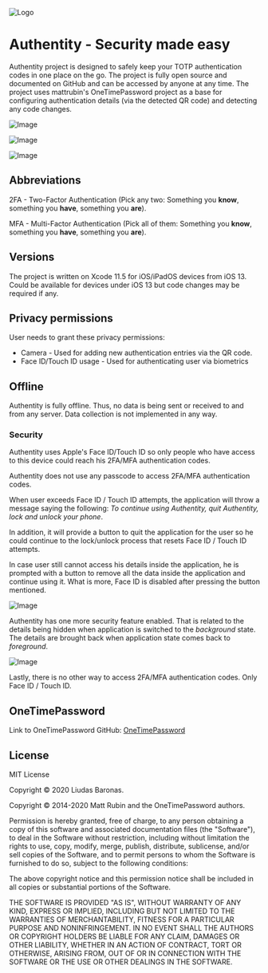 ![Logo](https://raw.githubusercontent.com/liudasbar/Authentity/master/logo.png)
# Authentity - Security made easy

Authentity project is designed to safely keep your TOTP authentication codes in one place on the go. The project is fully open source and documented on GitHub and can be accessed by anyone at any time. The project uses mattrubin's OneTimePassword project as a base for configuring authentication details (via the detected QR code) and detecting any code changes.

![Image](https://raw.githubusercontent.com/liudasbar/Authentity/master/IMG_9553.PNG)

![Image](https://raw.githubusercontent.com/liudasbar/Authentity/master/IMG_9556.jpg)

![Image](https://github.com/liudasbar/Authentity/raw/master/IMG_9557.PNG)

## Abbreviations

2FA - Two-Factor Authentication (Pick any two: Something you __know__, something you __have__, something you __are__).

MFA - Multi-Factor Authentication (Pick all of them: Something you __know__, something you __have__, something you __are__).

## Versions

The project is written on Xcode 11.5 for iOS/iPadOS devices from iOS 13. Could be available for devices under iOS 13 but code changes may be required if any.

## Privacy permissions

User needs to grant these privacy permissions:
* Camera - Used for adding new authentication entries via the QR code.
* Face ID/Touch ID usage - Used for authenticating user via biometrics

## Offline

Authentity is fully offline. Thus, no data is being sent or received to and from any server. Data collection is not implemented in any way.

### Security

Authentity uses Apple's Face ID/Touch ID so only people who have access to this device could reach his 2FA/MFA authentication codes.

Authentity does not use any passcode to access 2FA/MFA authentication codes.

When user exceeds Face ID / Touch ID attempts, the application will throw a message saying the following:
*To continue using Authentity, quit Authentity, lock and unlock your phone*.

In addition, it will provide a button to quit the application for the user so he could continue to the lock/unlock process that resets Face ID / Touch ID attempts.

In case user still cannot access his details inside the application, he is prompted with a button to remove all the data inside the application and continue using it. What is more, Face ID is disabled after pressing the button mentioned.

![Image](https://github.com/liudasbar/Authentity/raw/master/IMG_9554.jpg)

Authentity has one more security feature enabled. That is related to the details being hidden when application is switched to the *background* state. The details are brought back when application state comes back to *foreground*.

![Image](https://raw.githubusercontent.com/liudasbar/Authentity/master/IMG_9562.PNG)

Lastly, there is no other way to access 2FA/MFA authentication codes. Only Face ID / Touch ID.

## OneTimePassword

Link to OneTimePassword GitHub: [OneTimePassword](https://github.com/mattrubin/OneTimePassword)

## License

MIT License

Copyright © 2020 Liudas Baronas.

Copyright © 2014-2020 Matt Rubin and the OneTimePassword authors.

Permission is hereby granted, free of charge, to any person obtaining a copy
of this software and associated documentation files (the "Software"), to deal
in the Software without restriction, including without limitation the rights
to use, copy, modify, merge, publish, distribute, sublicense, and/or sell
copies of the Software, and to permit persons to whom the Software is
furnished to do so, subject to the following conditions:

The above copyright notice and this permission notice shall be included in all
copies or substantial portions of the Software.

THE SOFTWARE IS PROVIDED "AS IS", WITHOUT WARRANTY OF ANY KIND, EXPRESS OR
IMPLIED, INCLUDING BUT NOT LIMITED TO THE WARRANTIES OF MERCHANTABILITY,
FITNESS FOR A PARTICULAR PURPOSE AND NONINFRINGEMENT. IN NO EVENT SHALL THE
AUTHORS OR COPYRIGHT HOLDERS BE LIABLE FOR ANY CLAIM, DAMAGES OR OTHER
LIABILITY, WHETHER IN AN ACTION OF CONTRACT, TORT OR OTHERWISE, ARISING FROM,
OUT OF OR IN CONNECTION WITH THE SOFTWARE OR THE USE OR OTHER DEALINGS IN THE
SOFTWARE.
